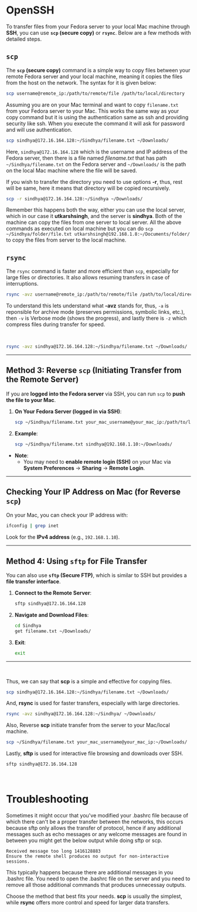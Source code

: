 # OpenSSH

To transfer files from your Fedora server to your local Mac machine through **SSH**, you can use **`scp` (secure copy)** or **`rsync`**. Below are a few methods with detailed steps.

## `scp` 

The **`scp` (secure copy)** command is a simple way to copy files between your remote Fedora server and your local machine, meaning it copies the files from the host on the network. The syntax for it is given below:

```bash
scp username@remote_ip:/path/to/remote/file /path/to/local/directory
```

Assuming you are on your Mac terminal and want to copy `filename.txt` from your Fedora server to your Mac. This works the same way as your copy command but it is using the authentication same as ssh and providing security like ssh. When you execute the command it will ask for password and will use authentication.

```bash
scp sindhya@172.16.164.128:~/Sindhya/filename.txt ~/Downloads/
```

Here, `sindhya@172.16.164.128` which is the username and IP address of the Fedora server, then there is a file named *filename.txt* that has path `~/Sindhya/filename.txt` on the Fedora server and `~/Downloads/` is the path on the local Mac machine where the file will be saved.


If you wish to transfer the directory you need to use options **-r**, thus, rest will be same, here it means that directory will be copied recursively.

```bash
scp -r sindhya@172.16.164.128:~/Sindhya ~/Downloads/
```

Remember this happens both the way, either you can use the local server, which in our case it **utkarshsingh**, and the server is **sindhya**. Both of the machine can copy the files from one server to local server. All the above commands as executed on local machine but you can do `scp ~/Sindhya/folder/file.txt utkarshsingh@192.168.1.8:~/Documents/folder/` to copy the files from server to the local machine. 


## `rsync`

The `rsync` command is faster and more efficient than `scp`, especially for large files or directories. It also allows resuming transfers in case of interruptions.

```bash
rsync -avz username@remote_ip:/path/to/remote/file /path/to/local/directory
```

To understand this lets understand what **-avz** stands for, thus, `-a` is reponsible for archive mode (preserves permissions, symbolic links, etc.), then `-v` is Verbose mode (shows the progress), and lastly there is `-z` which compress files during transfer for speed.

<br>

```bash
rsync -avz sindhya@172.16.164.128:~/Sindhya/filename.txt ~/Downloads/
```

---

## **Method 3: Reverse `scp` (Initiating Transfer from the Remote Server)**

If you are **logged into the Fedora server** via SSH, you can run `scp` to **push the file to your Mac**.

1. **On Your Fedora Server (logged in via SSH)**:
   ```bash
   scp ~/Sindhya/filename.txt your_mac_username@your_mac_ip:/path/to/local/directory
   ```

2. **Example**:
   ```bash
   scp ~/Sindhya/filename.txt sindhya@192.168.1.10:~/Downloads/
   ```

- **Note**: 
  - You may need to **enable remote login (SSH)** on your Mac via **System Preferences** → **Sharing** → **Remote Login**.

---

## **Checking Your IP Address on Mac (for Reverse `scp`)**

On your Mac, you can check your IP address with:
```bash
ifconfig | grep inet
```

Look for the **IPv4 address** (e.g., `192.168.1.10`).

---

## **Method 4: Using `sftp` for File Transfer**

You can also use **`sftp` (Secure FTP)**, which is similar to SSH but provides a **file transfer interface**.

1. **Connect to the Remote Server**:
   ```bash
   sftp sindhya@172.16.164.128
   ```

2. **Navigate and Download Files**:
   ```bash
   cd Sindhya
   get filename.txt ~/Downloads/
   ```

3. **Exit**:
   ```bash
   exit
   ```

---

<br>

Thus, we can say that **scp** is a simple and effective for copying files. 
```bash
scp sindhya@172.16.164.128:~/Sindhya/filename.txt ~/Downloads/
```

And, **rsync** is used for faster transfers, especially with large directories.
```bash
rsync -avz sindhya@172.16.164.128:~/Sindhya/ ~/Downloads/
```

Also, Reverse **scp** initiate transfer from the server to your Mac/local machine.
```bash
scp ~/Sindhya/filename.txt your_mac_username@your_mac_ip:~/Downloads/
```

Lastly, **sftp** is used for interactive file browsing and downloads over SSH.
```bash
sftp sindhya@172.16.164.128
```

<br>

# Troubleshooting

Sometimes it might occur that you've modified your .bashrc file because of which there can't be a proper transfer between the networks, this occurs because sftp only allows the transfer of protocol, hence if any additional messages such as echo messages or any welcome messages are found in between you might get the below output while doing sftp or scp. 

``` 
Received message too long 1416128883
Ensure the remote shell produces no output for non-interactive sessions.
```

This typically happens because there are additional messages in you .bashrc file. You need to open the .bashrc file on the server and you need to remove all those additional commands that produces unnecessay outputs.

Choose the method that best fits your needs. **scp** is usually the simplest, while **rsync** offers more control and speed for larger data transfers.